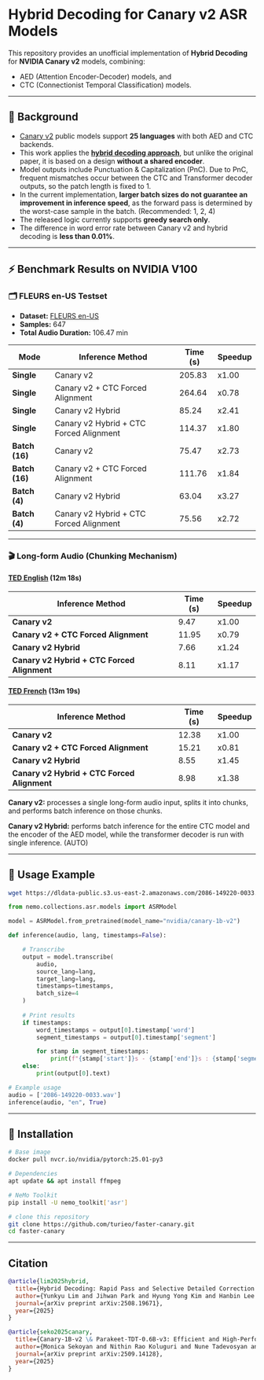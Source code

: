 # Hybrid Decoding for Canary v2 ASR Models

This repository provides an unofficial implementation of **Hybrid Decoding** for **NVIDIA Canary v2** models, combining:  
- AED (Attention Encoder-Decoder) models, and  
- CTC (Connectionist Temporal Classification) models.  

---

## 📌 Background

- [Canary v2](https://huggingface.co/nvidia/canary-1b-v2) public models support **25 languages** with both AED and CTC backends.  
- This work applies the **[hybrid decoding approach](https://arxiv.org/abs/2508.19671)**, but unlike the original paper, it is based on a design **without a shared encoder**.  
- Model outputs include Punctuation & Capitalization (PnC). Due to PnC, frequent mismatches occur between the CTC and Transformer decoder outputs, so the patch length is fixed to 1.
- In the current implementation, **larger batch sizes do not guarantee an improvement in inference speed**, as the forward pass is determined by the worst-case sample in the batch. (Recommended: 1, 2, 4)
- The released logic currently supports **greedy search only**.  
- The difference in word error rate between Canary v2 and hybrid decoding is **less than 0.01%**.
---

## ⚡ Benchmark Results on NVIDIA V100

### 🗂 FLEURS en-US Testset
- **Dataset:** [FLEURS en-US](https://huggingface.co/datasets/google/fleurs)  
- **Samples:** 647  
- **Total Audio Duration:** 106.47 min

| Mode        | Inference Method                  | Time (s) | Speedup |
|-------------|-----------------------------------|----------|---------|
| **Single**  | Canary v2                         | 205.83   | x1.00   |
| **Single**  | Canary v2 + CTC Forced Alignment  | 264.64   | x0.78   |
| **Single**  | Canary v2 Hybrid                  | 85.24    | x2.41   |
| **Single**  | Canary v2 Hybrid + CTC Forced Alignment | 114.37 | x1.80   |
| **Batch (16)** | Canary v2                      | 75.47    | x2.73   |
| **Batch (16)** | Canary v2 + CTC Forced Alignment | 111.76  | x1.84   |
| **Batch (4)**  | Canary v2 Hybrid               | 63.04    | x3.27   |
| **Batch (4)**  | Canary v2 Hybrid + CTC Forced Alignment | 75.56 | x2.72   |


---

### 🎬 Long-form Audio (Chunking Mechanism)

#### [TED English](https://www.youtube.com/watch?v=y9Trdafp83U) (12m 18s)

| Inference Method                        | Time (s) | Speedup |
|-----------------------------------------|----------|----------------------------------|
| **Canary v2**                           | 9.47     | x1.00                            |
| **Canary v2 + CTC Forced Alignment**    | 11.95    | x0.79                            |
| **Canary v2 Hybrid**                    | 7.66     | x1.24                            |
| **Canary v2 Hybrid + CTC Forced Alignment** | 8.11    | x1.17                            |

#### [TED French](https://www.youtube.com/watch?v=0u7tTptBo9I) (13m 19s)

| Inference Method                        | Time (s) | Speedup |
|-----------------------------------------|----------|----------------------------------|
| **Canary v2**                           | 12.38    | x1.00                            |
| **Canary v2 + CTC Forced Alignment**    | 15.21    | x0.81                            |
| **Canary v2 Hybrid**                    | 8.55     | x1.45                            |
| **Canary v2 Hybrid + CTC Forced Alignment** | 8.98    | x1.38                            |

**Canary v2:** processes a single long-form audio input, splits it into chunks, and performs batch inference on those chunks.

**Canary v2 Hybrid:** performs batch inference for the entire CTC model and the encoder of the AED model, while the transformer decoder is run with single inference. (AUTO)

---

## 🚀 Usage Example

```bash
wget https://dldata-public.s3.us-east-2.amazonaws.com/2086-149220-0033.wav
```

```python
from nemo.collections.asr.models import ASRModel

model = ASRModel.from_pretrained(model_name="nvidia/canary-1b-v2")

def inference(audio, lang, timestamps=False):

    # Transcribe
    output = model.transcribe(
        audio, 
        source_lang=lang, 
        target_lang=lang, 
        timestamps=timestamps, 
        batch_size=4
    )
    
    # Print results
    if timestamps:
        word_timestamps = output[0].timestamp['word']
        segment_timestamps = output[0].timestamp['segment']

        for stamp in segment_timestamps:
            print(f"{stamp['start']}s - {stamp['end']}s : {stamp['segment']}")
    else:
        print(output[0].text)

# Example usage
audio = ['2086-149220-0033.wav']
inference(audio, "en", True)
```

---

## 🔧 Installation

```bash
# Base image
docker pull nvcr.io/nvidia/pytorch:25.01-py3

# Dependencies
apt update && apt install ffmpeg

# NeMo Toolkit
pip install -U nemo_toolkit['asr']

# clone this repository
git clone https://github.com/turieo/faster-canary.git
cd faster-canary
```

---

## Citation
```bibtex
@article{lim2025hybrid,
  title={Hybrid Decoding: Rapid Pass and Selective Detailed Correction for Sequence Models},
  author={Yunkyu Lim and Jihwan Park and Hyung Yong Kim and Hanbin Lee and Byeong-Yeol Kim},
  journal={arXiv preprint arXiv:2508.19671},
  year={2025}
}

@article{seko2025canary,
  title={Canary-1B-v2 \& Parakeet-TDT-0.6B-v3: Efficient and High-Performance Models for Multilingual ASR and AST},
  author={Monica Sekoyan and Nithin Rao Koluguri and Nune Tadevosyan and Piotr Zelasko and Travis Bartley and Nick Karpov and Jagadeesh Balam and Boris Ginsburg},
  journal={arXiv preprint arXiv:2509.14128},
  year={2025}
}
```

